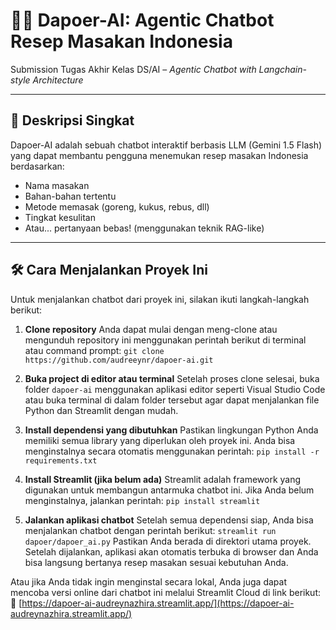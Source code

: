 # 🧑‍🍳 Dapoer-AI: Agentic Chatbot Resep Masakan Indonesia

Submission Tugas Akhir Kelas DS/AI – *Agentic Chatbot with Langchain-style Architecture*

---

## 🎯 Deskripsi Singkat

Dapoer-AI adalah sebuah chatbot interaktif berbasis LLM (Gemini 1.5 Flash) yang dapat membantu pengguna menemukan resep masakan Indonesia berdasarkan:
- Nama masakan
- Bahan-bahan tertentu
- Metode memasak (goreng, kukus, rebus, dll)
- Tingkat kesulitan
- Atau... pertanyaan bebas! (menggunakan teknik RAG-like)

---

## 🛠️ Cara Menjalankan Proyek Ini
Untuk menjalankan chatbot dari proyek ini, silakan ikuti langkah-langkah berikut:

1. **Clone repository**
   Anda dapat mulai dengan meng-clone atau mengunduh repository ini menggunakan perintah berikut di terminal atau command prompt:
   `git clone https://github.com/audreeynr/dapoer-ai.git`

2. **Buka project di editor atau terminal**
   Setelah proses clone selesai, buka folder `dapoer-ai` menggunakan aplikasi editor seperti Visual Studio Code atau buka terminal di dalam folder tersebut agar dapat menjalankan file Python dan Streamlit dengan mudah.

3. **Install dependensi yang dibutuhkan**
   Pastikan lingkungan Python Anda memiliki semua library yang diperlukan oleh proyek ini. Anda bisa menginstalnya secara otomatis menggunakan perintah:
   `pip install -r requirements.txt`

4. **Install Streamlit (jika belum ada)**
   Streamlit adalah framework yang digunakan untuk membangun antarmuka chatbot ini. Jika Anda belum menginstalnya, jalankan perintah:
   `pip install streamlit`

5. **Jalankan aplikasi chatbot**
   Setelah semua dependensi siap, Anda bisa menjalankan chatbot dengan perintah berikut:
   `streamlit run dapoer/dapoer_ai.py`
   Pastikan Anda berada di direktori utama proyek. Setelah dijalankan, aplikasi akan otomatis terbuka di browser dan Anda bisa langsung bertanya resep masakan sesuai kebutuhan Anda.

Atau jika Anda tidak ingin menginstal secara lokal, Anda juga dapat mencoba versi online dari chatbot ini melalui Streamlit Cloud di link berikut:
🔗 [https://dapoer-ai-audreynazhira.streamlit.app/](https://dapoer-ai-audreynazhira.streamlit.app/)

